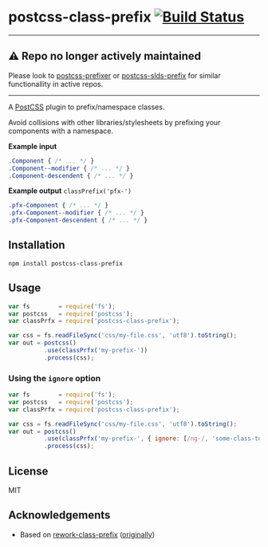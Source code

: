 # postcss-class-prefix [![Build Status](https://secure.travis-ci.org/thompsongl/postcss-class-prefix.png?branch=master)](http://travis-ci.org/thompsongl/postcss-class-prefix)
___

## ⚠️ Repo no longer actively maintained
Please look to [postcss-prefixer](https://github.com/marceloucker/postcss-prefixer) or [postcss-slds-prefix](https://github.com/salesforce-ux/postcss-slds-prefix) for similar functionallity in active repos.

___

A [PostCSS](https://github.com/postcss/postcss) plugin to prefix/namespace classes.

Avoid collisions with other libraries/stylesheets by prefixing your components with a namespace.

__Example input__

```css
.Component { /* ... */ }
.Component--modifier { /* ... */ }
.Component-descendent { /* ... */ }
```

__Example output__
`classPrefix('pfx-')`
```css
.pfx-Component { /* ... */ }
.pfx-Component--modifier { /* ... */ }
.pfx-Component-descendent { /* ... */ }
```


## Installation

```
npm install postcss-class-prefix
```

## Usage

```javascript
var fs        = require('fs');
var postcss   = require('postcss');
var classPrfx = require('postcss-class-prefix');

var css = fs.readFileSync('css/my-file.css', 'utf8').toString();
var out = postcss()
          .use(classPrfx('my-prefix-'))
          .process(css);
```

### Using the `ignore` option

```javascript
var fs        = require('fs');
var postcss   = require('postcss');
var classPrfx = require('postcss-class-prefix');

var css = fs.readFileSync('css/my-file.css', 'utf8').toString();
var out = postcss()
          .use(classPrfx('my-prefix-', { ignore: [/ng-/, 'some-class-to-ignore']}))
          .process(css);
```

## License

MIT

## Acknowledgements

* Based on [rework-class-prefix](https://github.com/jnv/rework-class-prefix) ([originally](https://github.com/johnotander/rework-class-prefix))
